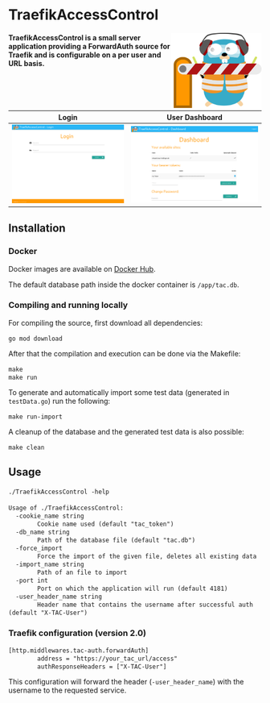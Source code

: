 # TraefikAccessControl

<img align="right" width="180px" src="logo.png">

#### TraefikAccessControl is a small server application providing a ForwardAuth source for Traefik and is configurable on a per user and URL basis.

Login                      |  User Dashboard
:-------------------------:|:-------------------------------:
![](screenshots/login.png) |  ![](screenshots/dashboard.png)

## Installation

### Docker

Docker images are available on [Docker Hub](https://hub.docker.com/r/mheidinger/traefik-access-control).

The default database path inside the docker container is `/app/tac.db`.

### Compiling and running locally

For compiling the source, first download all dependencies:
```
go mod download
```

After that the compilation and execution can be done via the Makefile:
```
make
make run
```

To generate and automatically import some test data (generated in `testData.go`) run the following:
```
make run-import
```

A cleanup of the database and the generated test data is also possible:
```
make clean
```

## Usage

```
./TraefikAccessControl -help

Usage of ./TraefikAccessControl:
  -cookie_name string
        Cookie name used (default "tac_token")
  -db_name string
        Path of the database file (default "tac.db")
  -force_import
        Force the import of the given file, deletes all existing data
  -import_name string
        Path of an file to import
  -port int
        Port on which the application will run (default 4181)
  -user_header_name string
        Header name that contains the username after successful auth (default "X-TAC-User")
```

### Traefik configuration (version 2.0)

```
[http.middlewares.tac-auth.forwardAuth]
		address = "https://your_tac_url/access"
		authResponseHeaders = ["X-TAC-User"]
```

This configuration will forward the header (`-user_header_name`) with the username to the requested service. 
